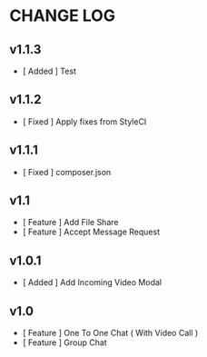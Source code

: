 CHANGE LOG
==========

## v1.1.3

* [ Added ] Test

## v1.1.2

* [ Fixed ] Apply fixes from StyleCI

## v1.1.1

* [ Fixed ] composer.json

## v1.1

* [ Feature ] Add File Share
* [ Feature ] Accept Message Request

## v1.0.1

* [ Added ] Add Incoming Video Modal

## v1.0

* [ Feature ] One To One Chat ( With Video Call )
* [ Feature ] Group Chat